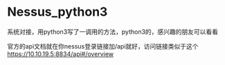 # Nessus_python3
系统对接，用python3写了一调用的方法，python3的，感兴趣的朋友可以看看



官方的api文档就在你nessus登录链接加/api就好，访问链接类似于这个
https://10.10.19.5:8834/api#/overview
